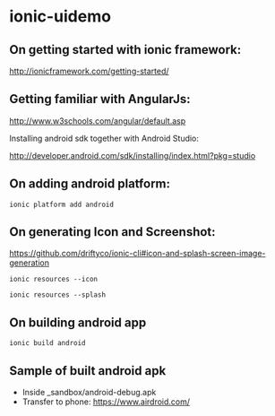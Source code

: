 # ionic-uidemo

## On getting started with ionic framework:

http://ionicframework.com/getting-started/


## Getting familiar with AngularJs:

http://www.w3schools.com/angular/default.asp

Installing android sdk together with Android Studio:

http://developer.android.com/sdk/installing/index.html?pkg=studio


## On adding android platform:

```ionic platform add android```


## On generating Icon and Screenshot:

https://github.com/driftyco/ionic-cli#icon-and-splash-screen-image-generation

```ionic resources --icon```

```ionic resources --splash```

## On building android app

``` ionic build android ```

## Sample of built android apk
  * Inside _sandbox/android-debug.apk
  * Transfer to phone: https://www.airdroid.com/
